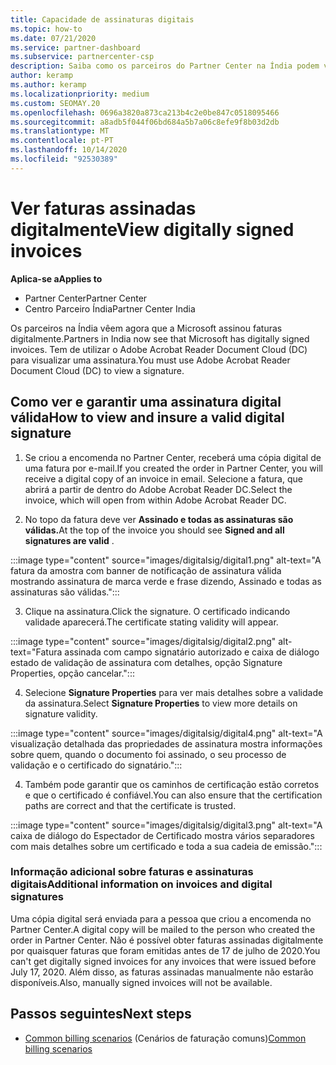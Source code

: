 ```yaml
---
title: Capacidade de assinaturas digitais
ms.topic: how-to
ms.date: 07/21/2020
ms.service: partner-dashboard
ms.subservice: partnercenter-csp
description: Saiba como os parceiros do Partner Center na Índia podem ver faturas assinadas digitalmente e receber cópias digitais de faturas para encomendas criadas no Partner Center.
author: keramp
ms.author: keramp
ms.localizationpriority: medium
ms.custom: SEOMAY.20
ms.openlocfilehash: 0696a3820a873ca213b4c2e0be847c0518095466
ms.sourcegitcommit: a8adb5f044f06bd684a5b7a06c8efe9f8b03d2db
ms.translationtype: MT
ms.contentlocale: pt-PT
ms.lasthandoff: 10/14/2020
ms.locfileid: "92530389"
---
```

# <a name="view-digitally-signed-invoices"></a><span data-ttu-id="5c4b1-103">Ver faturas assinadas digitalmente</span><span class="sxs-lookup"><span data-stu-id="5c4b1-103">View digitally signed invoices</span></span>

<span data-ttu-id="5c4b1-104">**Aplica-se a**</span><span class="sxs-lookup"><span data-stu-id="5c4b1-104">**Applies to**</span></span>

- <span data-ttu-id="5c4b1-105">Partner Center</span><span class="sxs-lookup"><span data-stu-id="5c4b1-105">Partner Center</span></span>
- <span data-ttu-id="5c4b1-106">Centro Parceiro Índia</span><span class="sxs-lookup"><span data-stu-id="5c4b1-106">Partner Center India</span></span>


<span data-ttu-id="5c4b1-107">Os parceiros na Índia vêem agora que a Microsoft assinou faturas digitalmente.</span><span class="sxs-lookup"><span data-stu-id="5c4b1-107">Partners in India now see that Microsoft has digitally signed invoices.</span></span> <span data-ttu-id="5c4b1-108">Tem de utilizar o Adobe Acrobat Reader Document Cloud (DC) para visualizar uma assinatura.</span><span class="sxs-lookup"><span data-stu-id="5c4b1-108">You must use Adobe Acrobat Reader Document Cloud (DC) to view a signature.</span></span>

## <a name="how-to-view-and-insure-a-valid-digital-signature"></a><span data-ttu-id="5c4b1-109">Como ver e garantir uma assinatura digital válida</span><span class="sxs-lookup"><span data-stu-id="5c4b1-109">How to view and insure a valid digital signature</span></span>


1. <span data-ttu-id="5c4b1-110">Se criou a encomenda no Partner Center, receberá uma cópia digital de uma fatura por e-mail.</span><span class="sxs-lookup"><span data-stu-id="5c4b1-110">If you created the order in Partner Center, you will receive a digital copy of an invoice in email.</span></span> <span data-ttu-id="5c4b1-111">Selecione a fatura, que abrirá a partir de dentro do Adobe Acrobat Reader DC.</span><span class="sxs-lookup"><span data-stu-id="5c4b1-111">Select the invoice, which will open from within Adobe Acrobat Reader DC.</span></span>


2. <span data-ttu-id="5c4b1-112">No topo da fatura deve ver **Assinado e todas as assinaturas são válidas.**</span><span class="sxs-lookup"><span data-stu-id="5c4b1-112">At the top of the invoice you should see **Signed and all signatures are valid** .</span></span>
 
 :::image type="content" source="images/digitalsig/digital1.png" alt-text="A fatura da amostra com banner de notificação de assinatura válida mostrando assinatura de marca verde e frase dizendo, Assinado e todas as assinaturas são válidas.":::

3. <span data-ttu-id="5c4b1-114">Clique na assinatura.</span><span class="sxs-lookup"><span data-stu-id="5c4b1-114">Click the signature.</span></span> <span data-ttu-id="5c4b1-115">O certificado indicando validade aparecerá.</span><span class="sxs-lookup"><span data-stu-id="5c4b1-115">The certificate stating validity will appear.</span></span>

:::image type="content" source="images/digitalsig/digital2.png" alt-text="Fatura assinada com campo signatário autorizado e caixa de diálogo estado de validação de assinatura com detalhes, opção Signature Properties, opção cancelar."::: 

4. <span data-ttu-id="5c4b1-117">Selecione **Signature Properties** para ver mais detalhes sobre a validade da assinatura.</span><span class="sxs-lookup"><span data-stu-id="5c4b1-117">Select **Signature Properties** to view more details on signature validity.</span></span>

:::image type="content" source="images/digitalsig/digital4.png" alt-text="A visualização detalhada das propriedades de assinatura mostra informações sobre quem, quando o documento foi assinado, o seu processo de validação e o certificado do signatário."::: 

4. <span data-ttu-id="5c4b1-119">Também pode garantir que os caminhos de certificação estão corretos e que o certificado é confiável.</span><span class="sxs-lookup"><span data-stu-id="5c4b1-119">You can also ensure that the certification paths are correct and that the certificate is trusted.</span></span>

 :::image type="content" source="images/digitalsig/digital3.png" alt-text="A caixa de diálogo do Espectador de Certificado mostra vários separadores com mais detalhes sobre um certificado e toda a sua cadeia de emissão.":::

### <a name="additional-information-on-invoices-and-digital-signatures"></a><span data-ttu-id="5c4b1-121">Informação adicional sobre faturas e assinaturas digitais</span><span class="sxs-lookup"><span data-stu-id="5c4b1-121">Additional information on invoices and digital signatures</span></span>

<span data-ttu-id="5c4b1-122">Uma cópia digital será enviada para a pessoa que criou a encomenda no Partner Center.</span><span class="sxs-lookup"><span data-stu-id="5c4b1-122">A digital copy will be mailed to the person who created the order in Partner Center.</span></span> <span data-ttu-id="5c4b1-123">Não é possível obter faturas assinadas digitalmente por quaisquer faturas que foram emitidas antes de 17 de julho de 2020.</span><span class="sxs-lookup"><span data-stu-id="5c4b1-123">You can't get digitally signed invoices for any invoices that were issued before July 17, 2020.</span></span> <span data-ttu-id="5c4b1-124">Além disso, as faturas assinadas manualmente não estarão disponíveis.</span><span class="sxs-lookup"><span data-stu-id="5c4b1-124">Also, manually signed invoices will not be available.</span></span>

## <a name="next-steps"></a><span data-ttu-id="5c4b1-125">Passos seguintes</span><span class="sxs-lookup"><span data-stu-id="5c4b1-125">Next steps</span></span>

- <span data-ttu-id="5c4b1-126">[Common billing scenarios](common-billing-scenarios.md) (Cenários de faturação comuns)</span><span class="sxs-lookup"><span data-stu-id="5c4b1-126">[Common billing scenarios](common-billing-scenarios.md)</span></span>